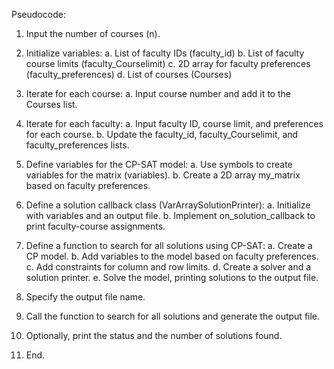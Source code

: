 Pseudocode:

1. Input the number of courses (n).
2. Initialize variables:
    a. List of faculty IDs (faculty_id)
    b. List of faculty course limits (faculty_Courselimit)
    c. 2D array for faculty preferences (faculty_preferences)
    d. List of courses (Courses)

3. Iterate for each course:
    a. Input course number and add it to the Courses list.

4. Iterate for each faculty:
    a. Input faculty ID, course limit, and preferences for each course.
    b. Update the faculty_id, faculty_Courselimit, and faculty_preferences lists.

5. Define variables for the CP-SAT model:
    a. Use symbols to create variables for the matrix (variables).
    b. Create a 2D array my_matrix based on faculty preferences.

6. Define a solution callback class (VarArraySolutionPrinter):
    a. Initialize with variables and an output file.
    b. Implement on_solution_callback to print faculty-course assignments.

7. Define a function to search for all solutions using CP-SAT:
    a. Create a CP model.
    b. Add variables to the model based on faculty preferences.
    c. Add constraints for column and row limits.
    d. Create a solver and a solution printer.
    e. Solve the model, printing solutions to the output file.

8. Specify the output file name.

9. Call the function to search for all solutions and generate the output file.

10. Optionally, print the status and the number of solutions found.

11. End.

